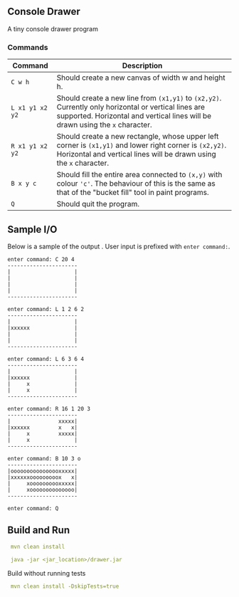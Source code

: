 ## Console Drawer

A tiny console drawer program

### Commands   
| Command | Description |
| ------- | ----------- |
| `C w h`     | Should create a new canvas of width w and height h. |
| `L x1 y1 x2 y2` | Should create a new line from `(x1,y1)` to `(x2,y2)`. Currently only horizontal or vertical lines are supported. Horizontal and vertical lines will be drawn using the `x` character. |
| `R x1 y1 x2 y2` | Should create a new rectangle, whose upper left corner is `(x1,y1)` and lower right corner is `(x2,y2)`. Horizontal and vertical lines will be drawn using the `x` character. |
| `B x y c` | Should fill the entire area connected to `(x,y)` with colour `'c'`. The behaviour of this is the same as that of the "bucket fill" tool in paint programs. |
| `Q` | Should quit the program. |
 
## Sample I/O

Below is a sample of the output . User input is prefixed with `enter command:`.


	enter command: C 20 4
	----------------------
	|                    |
	|                    |
	|                    |
	|                    |
	----------------------
	
	enter command: L 1 2 6 2
	----------------------
	|                    |
	|xxxxxx              |
	|                    |
	|                    |
	----------------------
	
	enter command: L 6 3 6 4
	----------------------
	|                    |
	|xxxxxx              |
	|     x              |
	|     x              |
	----------------------
	
	enter command: R 16 1 20 3
	----------------------
	|               xxxxx|
	|xxxxxx         x   x|
	|     x         xxxxx|
	|     x              |
	----------------------
	
	enter command: B 10 3 o
	----------------------
	|oooooooooooooooxxxxx|
	|xxxxxxooooooooox   x|
	|     xoooooooooxxxxx|
	|     xoooooooooooooo|
	----------------------
	
	enter command: Q


## Build and Run
```yaml
 mvn clean install
 
 java -jar <jar_location>/drawer.jar 
```

Build without running tests
```yaml
 mvn clean install -DskipTests=true
```
